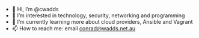 - 👋 Hi, I’m @cwadds
- 👀 I’m interested in technology, security, networking and programming
- 🌱 I’m currently learning more about cloud providers, Ansible and Vagrant
- 📫 How to reach me: email <conrad@wadds.net.au>

<!---
cwadds/cwadds is a ✨ special ✨ repository because its `README.md` (this file) appears on your GitHub profile.
You can click the Preview link to take a look at your changes.
--->
